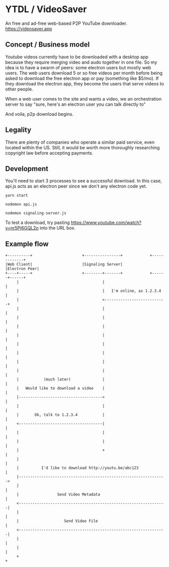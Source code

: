 # YTDL / VideoSaver
An free and ad-free web-based P2P YouTube downloader. https://videosaver.app

## Concept / Business model
Youtube videos currently have to be downloaded with a desktop app because they require merging video and audo together in one file. So my idea is to have a swarm of peers: some electron users but mostly web users. The web users download 5 or so free videos per month before being asked to download the free electron app or pay (something like $5/mo). If they download the electron app, they become the users that serve videos to other people.

When a web user comes to the site and wants a video, we an orchestration server to say "sure, here's an electron user you can talk directly to"

And voila, p2p download begins.

## Legality
There are plenty of companies who operate a similar paid service, even located within the US. Still, it would be worth more thoroughly researching copyright law before accepting payments.

## Development
You'll need to start 3 processes to see a successful download. In this case, api.js acts as an electron peer since we don't any electron code yet.

`yarn start`

`nodemon api.js`

`nodemon signaling-server.js`

To test a download, try pasting https://www.youtube.com/watch?v=nr5Pj6GQL2o into the URL box.

## Example flow
```
+----------+                      +----------------+            +-------------+
|Web Client|                      |Signaling Server|            |Electron Peer|
+----+-----+                      +--------+-------+            +------+------+
     |                                     |                           |
     |                                     |   I'm online, as 1.2.3.4  |
     |                                     <---------------------------+
     |                                     |                           |
     |                                     |                           |
     |                                     |                           |
     |                                     |                           |
     |                                     |                           |
     |                                     |                           |
     |                                     |                           |
     |                                     |                           |
     |           (much later)              |                           |
     |   Would like to download a video    |                           |
     |------------------------------------->                           |
     |                                     |                           |
     |       Ok, talk to 1.2.3.4           |                           |
     <-------------------------------------|                           |
     |                                     |                           |
     |                                     |                           |
     |                                     +                           |
     |                                                                 |
     |          I'd like to download http://youtu.be/abc123            |
     |----------------------------------------------------------------->
     |                                                                 |
     |                 Send Video Metadata                             |
     <-----------------------------------------------------------------|
     |                                                                 |
     |                    Send Video File                              |
     <-----------------------------------------------------------------|
     |                                                                 |
     |                                                                 |
     +                                                                 +


```
